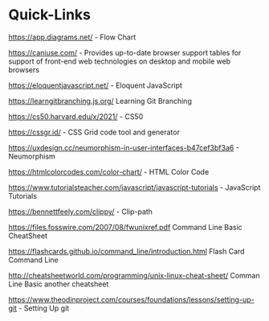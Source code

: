 # Quick-Links

https://app.diagrams.net/  - Flow Chart

https://caniuse.com/       - Provides up-to-date browser support tables for support of front-end web technologies on desktop and mobile web browsers

https://eloquentjavascript.net/  - Eloquent JavaScript

https://learngitbranching.js.org/  Learning Git Branching

https://cs50.harvard.edu/x/2021/  - CS50

https://cssgr.id/ - CSS Grid code tool and generator

https://uxdesign.cc/neumorphism-in-user-interfaces-b47cef3bf3a6 - Neumorphism

https://htmlcolorcodes.com/color-chart/ - HTML Color Code

https://www.tutorialsteacher.com/javascript/javascript-tutorials - JavaScript Tutorials

https://bennettfeely.com/clippy/ - Clip-path


https://files.fosswire.com/2007/08/fwunixref.pdf   Command Line Basic CheatSheet

https://flashcards.github.io/command_line/introduction.html   Flash Card Command Line

http://cheatsheetworld.com/programming/unix-linux-cheat-sheet/  Comman Line Basic another cheatsheet

https://www.theodinproject.com/courses/foundations/lessons/setting-up-git - Setting Up git
